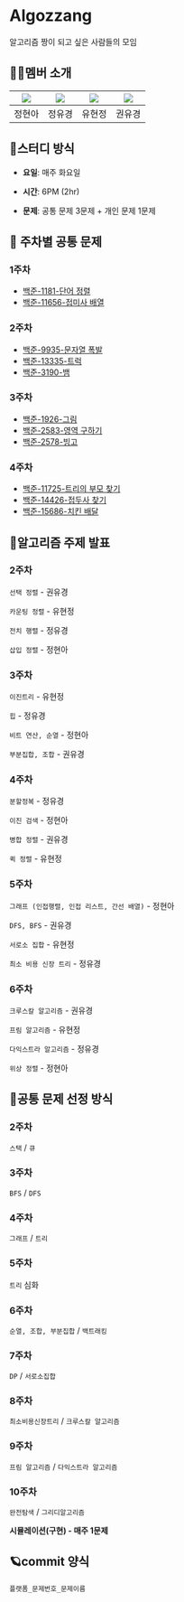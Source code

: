 # Algozzang

알고리즘 짱이 되고 싶은 사람들의 모임

## 👩‍💻멤버 소개

| [![](https://github.com/JHyeon-a.png?width=50px)](https://github.com/JHyeon-a) | [![](https://github.com/YuKyung-Chung.png?width=50px)](https://github.com/YuKyung-Chung) | [![](https://github.com/hyunjeong1.png?width=50px)](https://github.com/hyunjeong1) | [![](https://github.com/yukyung531.png?width=50px)](https://github.com/yukyung531) |
| :----------------------------------------------------------------------------: | :--------------------------------------------------------------------------------------: | :--------------------------------------------------------------------------------: | :--------------------------------------------------------------------------------: |
|                                     정현아                                     |                                          정유경                                          |                                       유현정                                       |                                       권유경                                       |

## 🎈스터디 방식

- **요일**: 매주 화요일

- **시간**: 6PM (2hr)

- **문제**: 공통 문제 3문제 + 개인 문제 1문제

## 📌 주차별 공통 문제

### 1주차

- [백준-1181-단어 정렬](https://www.acmicpc.net/problem/1181)
- [백준-11656-접미사 배열](https://www.acmicpc.net/problem/11656)

### 2주차

- [백준-9935-문자열 폭발](https://www.acmicpc.net/problem/9935)
- [백준-13335-트럭](https://www.acmicpc.net/problem/13335)
- [백준-3190-뱀](https://www.acmicpc.net/problem/3190)

### 3주차

- [백준-1926-그림](https://www.acmicpc.net/problem/1926)
- [백준-2583-영역 구하기](https://www.acmicpc.net/problem/2583)
- [백준-2578-빙고](https://www.acmicpc.net/problem/2578)

### 4주차

- [백준-11725-트리의 부모 찾기](https://www.acmicpc.net/problem/11725)
- [백준-14426-접두사 찾기](https://www.acmicpc.net/problem/14426)
- [백준-15686-치킨 배달](https://www.acmicpc.net/problem/15686)

## 🎤알고리즘 주제 발표

### 2주차

`선택 정렬` - 권유경

`카운팅 정렬` - 유현정

`전치 행렬` - 정유경

`삽입 정렬` - 정현아

### 3주차

`이진트리` - 유현정

`힙` - 정유경

`비트 연산, 순열` - 정현아

`부분집합, 조합` - 권유경

### 4주차

`분할정복` - 정유경

`이진 검색` - 정현아

`병합 정렬` - 권유경

`퀵 정렬` - 유현정

### 5주차

`그래프 (인접행렬, 인접 리스트, 간선 배열)` - 정현아

`DFS, BFS` - 권유경

`서로소 집합` - 유현정

`최소 비용 신장 트리` - 정유경

### 6주차

`크루스칼 알고리즘` - 권유경

`프림 알고리즘` - 유현정

`다익스트라 알고리즘` - 정유경

`위상 정렬` - 정현아

## 🚩공통 문제 선정 방식

### 2주차

`스택` / `큐`

### 3주차

`BFS` / `DFS`

### 4주차

`그래프` / `트리`

### 5주차

`트리` 심화

### 6주차

`순열, 조합, 부분집합` / `백트래킹`

### 7주차

`DP` / `서로소집합`

### 8주차

`최소비용신장트리` / `크루스칼 알고리즘`

### 9주차

`프림 알고리즘` / `다익스트라 알고리즘`

### 10주차

`완전탐색` / `그리디알고리즘`

**시뮬레이션(구현) - 매주 1문제**

## 🪐commit 양식

`플랫폼_문제번호_문제이름`
